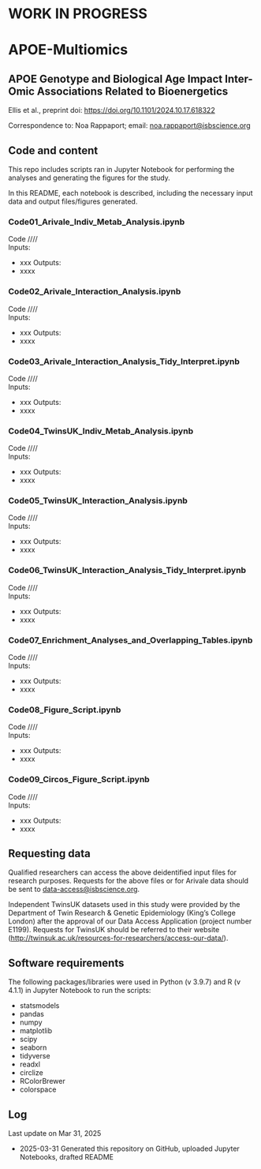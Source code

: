 # WORK IN PROGRESS

# APOE-Multiomics

## APOE Genotype and Biological Age Impact Inter-Omic Associations Related to Bioenergetics

Ellis et al., preprint doi: https://doi.org/10.1101/2024.10.17.618322  
  
Correspondence to: Noa Rappaport; email: noa.rappaport@isbscience.org  

## Code and content

This repo includes scripts ran in Jupyter Notebook for performing the analyses and generating the figures for the study.  

In this README, each notebook is described, including the necessary input data and output files/figures generated. 

### Code01_Arivale_Indiv_Metab_Analysis.ipynb
Code ////  
Inputs:
* xxx
Outputs:
* xxxx

### Code02_Arivale_Interaction_Analysis.ipynb
Code ////  
Inputs:
* xxx
Outputs:
* xxxx

### Code03_Arivale_Interaction_Analysis_Tidy_Interpret.ipynb
Code ////  
Inputs:
* xxx
Outputs:
* xxxx

### Code04_TwinsUK_Indiv_Metab_Analysis.ipynb
Code ////  
Inputs:
* xxx
Outputs:
* xxxx

### Code05_TwinsUK_Interaction_Analysis.ipynb
Code ////  
Inputs:
* xxx
Outputs:
* xxxx

### Code06_TwinsUK_Interaction_Analysis_Tidy_Interpret.ipynb
Code ////  
Inputs:
* xxx
Outputs:
* xxxx

### Code07_Enrichment_Analyses_and_Overlapping_Tables.ipynb
Code ////  
Inputs:
* xxx
Outputs:
* xxxx

### Code08_Figure_Script.ipynb
Code ////  
Inputs:
* xxx
Outputs:
* xxxx

### Code09_Circos_Figure_Script.ipynb
Code ////  
Inputs:
* xxx
Outputs:
* xxxx

## Requesting data
Qualified researchers can access the above deidentified input files for research purposes. Requests for the above files or for Arivale data should be sent to data-access@isbscience.org.  
  
Independent TwinsUK datasets used in this study were provided by the Department of Twin Research & Genetic Epidemiology (King’s College London) after the approval of our Data Access Application (project number E1199). Requests for TwinsUK should be referred to their website (http://twinsuk.ac.uk/resources-for-researchers/access-our-data/).

## Software requirements
The following packages/libraries were used in Python (v 3.9.7) and R (v 4.1.1) in Jupyter Notebook to run the scripts:
* statsmodels
* pandas
* numpy
* matplotlib
* scipy
* seaborn
* tidyverse
* readxl
* circlize
* RColorBrewer
* colorspace

## Log
Last update on Mar 31, 2025
* 2025-03-31 Generated this repository on GitHub, uploaded Jupyter Notebooks, drafted README
